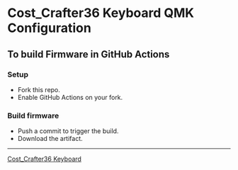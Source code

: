 # Cost_Crafter36 Keyboard QMK Configuration
## To build Firmware in GitHub Actions

### Setup

- Fork this repo.
- Enable GitHub Actions on your fork.

### Build firmware

- Push a commit to trigger the build.
- Download the artifact. 


-----
[Cost_Crafter36 Keyboard](https://github.com/ozkan)

